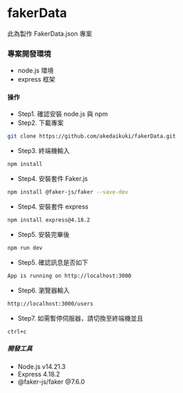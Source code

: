 # fakerData
此為製作 FakerData.json 專案

### 專案開發環境
- node.js 環境
- express 框架

#### 操作
- Step1. 確認安裝 node.js 與 npm
- Step2. 下載專案
```bash
git clone https://github.com/akedaikuki/fakerData.git
```
- Step3. 終端機輸入
```bash  
npm install
```
- Step4. 安裝套件 Faker.js 
```bash  
npm install @faker-js/faker --save-dev
```
- Step4. 安裝套件 express 
```bash  
npm install express@4.18.2
```
- Step5. 安裝完畢後 
```bash
npm run dev
```
- Step5. 確認訊息是否如下 
```bash
App is running on http://localhost:3000
```
- Step6. 瀏覽器輸入 
```bash
http://localhost:3000/users
```
- Step7. 如需暫停伺服器，請切換至終端機並且
```bash
ctrl+c
```

##### 開發工具
- Node.js v14.21.3
- Express 4.18.2
- @faker-js/faker @7.6.0
